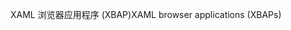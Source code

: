 <span data-ttu-id="4ebf0-101">XAML 浏览器应用程序 (XBAP)</span><span class="sxs-lookup"><span data-stu-id="4ebf0-101">XAML browser applications (XBAPs)</span></span>